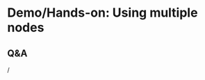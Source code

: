 # Demo/Hands-on: Using multiple nodes

<!--
[Exercises on the course GitHub](https://github.com/Lumi-supercomputer/Getting_Started_with_AI_workshop/tree/ai-20251008/09_Extreme_scale_AI).
-->

<!--
[Exercises on the course GitHub](https://github.com/Lumi-supercomputer/Getting_Started_with_AI_workshop/tree/main/09_Extreme_scale_AI).
-->

<!--
A video recording of the discussion of the solution will follow.
-->

<!--
<video src="https://462000265.lumidata.eu/ai-20251008/recordings/E09_ExtremeScale.mp4" controls="controls"></video>
-->


## Q&A

/
